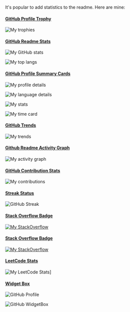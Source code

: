 <!-- markdownlint-disable-next-line first-line-heading -->
It's popular to add statistics to the readme. Here are mine:

#### [GitHub Profile Trophy](https://github.com/ryo-ma/github-profile-trophy)

![My trophies](https://github-profile-trophy.vercel.app/?username=hyperupcall)

#### [GitHub Readme Stats](https://github.com/anuraghazra/github-readme-stats)

![My GitHub stats](https://github-readme-stats.vercel.app/api?username=hyperupcall)

![My top langs](https://github-readme-stats.vercel.app/api/top-langs/?username=hyperupcall)

#### [GitHub Profile Summary Cards](https://github.com/vn7n24fzkq/github-profile-summary-cards)

![My profile details](https://github-profile-summary-cards.vercel.app/api/cards/profile-details?username=hyperupcall)

![My language details](http://github-profile-summary-cards.vercel.app/api/cards/repos-per-language?username=hyperupcall)

![My stats](http://github-profile-summary-cards.vercel.app/api/cards/stats?username=hyperupcall)

![My time card](http://github-profile-summary-cards.vercel.app/api/cards/productive-time?username=hyperupcall&utcOffset=-7)

#### [GitHub Trends](https://github.com/avgupta456/github-trends)

![My trends](https://api.githubtrends.io/user/svg/hyperupcall/langs)

#### [Github Readme Activity Graph](https://github.com/Ashutosh00710/github-readme-activity-graph)

![My activity graph](https://github-readme-activity-graph.vercel.app/graph?username=hyperupcall)

#### [GitHub Contribution Stats](https://github.com/LordDashMe/github-contribution-stats)

![My contributions](https://github-contribution-stats.vercel.app/api/?username=hyperupcall)

#### [Streak Status](https://github.com/DenverCoder1/github-readme-streak-stats)

![GitHub Streak](https://streak-stats.demolab.com/?user=hyperupcall)

#### [Stack Overflow Badge](https://github.com/claytonjhamilton/stackoverflow-badge)

[![My StackOverflow](https://stackoverflow-badge.onrender.com/api/StackOverflowBadge/9367643)](https://stackoverflow.com/users/9367643/hyperupcall)

#### [Stack Overflow Badge](https://github.com/johannchopin/stackoverflow-readme-profile)

[![My StackOverflow](https://stackoverflow-readme-profile.johannchopin.fr/profile-small/9367643?theme=default)](https://stackoverflow.com/users/9367643/hyperupcall)

#### [LeetCode Stats](https://github.com/KnlnKS/leetcode-stats)

![My LeetCode Stats](https://leetcode-stats-six.vercel.app/?username=hyperupcall)]

#### [Widget Box](https://github.com/Jurredr/github-widgetbox)

![GitHub Profile](https://github-widgetbox.vercel.app/api/profile?username=hyperupcall&data=followers,repositories,stars,commits)

![GitHub WidgetBox](https://github-widgetbox.vercel.app/api/skills?includeNames=true&languages=js,ts,java,php,python,html,css,c,cpp,csharp,swift,rust,ruby,kotlin,erlang,dart,go,scala,elm,bash,r,xml,json,yaml,postgresql,mysql,haskell,powershell,lua,visualbasic,x86,arm,groovy,perl,solidity,fortran,sass,graphql,clojure,clojurescript,markdown,vue,react,nuxt,next,django,flutter,electron,bootstrap,gatsby,nest,tailwind,windi,express,svelte,angular,dotnetcore,laravel,ionic,dotnet,babel,p5,tensorflow,jquery,git,docker,npm,yarn,webpack,gulp,firebase,mongodb,wordpress,shopify,woocommerce,vercel,redis,nodejs,heroku,apache,nginx,aws,jupyter,gradle,prettier,linux,windows,vscode)
